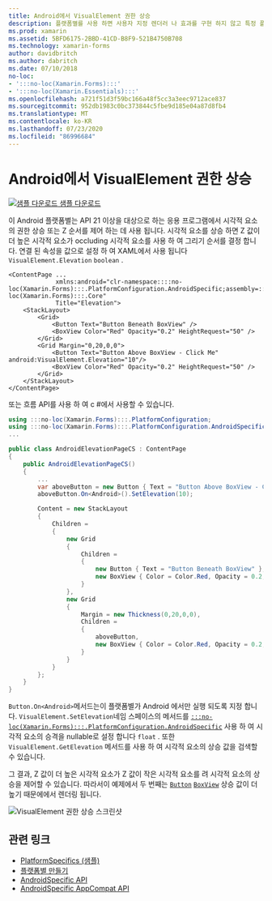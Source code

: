 ```yaml
---
title: Android에서 VisualElement 권한 상승
description: 플랫폼별를 사용 하면 사용자 지정 렌더러 나 효과를 구현 하지 않고 특정 플랫폼 에서만 사용할 수 있는 기능을 사용할 수 있습니다. 이 문서에서는 API 21 이상을 대상으로 하는 응용 프로그램에서 VisualElements의 상승을 제어 하는 Android 플랫폼 관련 기능을 사용 하는 방법을 설명 합니다.
ms.prod: xamarin
ms.assetid: 5BFD6175-2BBD-41CD-B8F9-521B4750B708
ms.technology: xamarin-forms
author: davidbritch
ms.author: dabritch
ms.date: 07/10/2018
no-loc:
- ':::no-loc(Xamarin.Forms):::'
- ':::no-loc(Xamarin.Essentials):::'
ms.openlocfilehash: a721f51d3f59bc166a48f5cc3a3eec9712ace837
ms.sourcegitcommit: 952db1983c0bc373844c5fbe9d185e04a87d8fb4
ms.translationtype: MT
ms.contentlocale: ko-KR
ms.lasthandoff: 07/23/2020
ms.locfileid: "86996684"
---
```

# <a name="visualelement-elevation-on-android"></a>Android에서 VisualElement 권한 상승

[![샘플 다운로드](~/media/shared/download.png) 샘플 다운로드](https://docs.microsoft.com/samples/xamarin/xamarin-forms-samples/userinterface-platformspecifics)

이 Android 플랫폼별는 API 21 이상을 대상으로 하는 응용 프로그램에서 시각적 요소의 권한 상승 또는 Z 순서를 제어 하는 데 사용 됩니다. 시각적 요소를 상승 하면 Z 값이 더 높은 시각적 요소가 occluding 시각적 요소를 사용 하 여 그리기 순서를 결정 합니다. 연결 된 속성을 값으로 설정 하 여 XAML에서 사용 됩니다 `VisualElement.Elevation` `boolean` .

```xaml
<ContentPage ...
             xmlns:android="clr-namespace::::no-loc(Xamarin.Forms):::.PlatformConfiguration.AndroidSpecific;assembly=:::no-loc(Xamarin.Forms):::.Core"
             Title="Elevation">
    <StackLayout>
        <Grid>
            <Button Text="Button Beneath BoxView" />
            <BoxView Color="Red" Opacity="0.2" HeightRequest="50" />
        </Grid>        
        <Grid Margin="0,20,0,0">
            <Button Text="Button Above BoxView - Click Me" android:VisualElement.Elevation="10"/>
            <BoxView Color="Red" Opacity="0.2" HeightRequest="50" />
        </Grid>
    </StackLayout>
</ContentPage>
```

또는 흐름 API를 사용 하 여 c #에서 사용할 수 있습니다.

```csharp
using :::no-loc(Xamarin.Forms):::.PlatformConfiguration;
using :::no-loc(Xamarin.Forms):::.PlatformConfiguration.AndroidSpecific;
...

public class AndroidElevationPageCS : ContentPage
{
    public AndroidElevationPageCS()
    {
        ...
        var aboveButton = new Button { Text = "Button Above BoxView - Click Me" };
        aboveButton.On<Android>().SetElevation(10);

        Content = new StackLayout
        {
            Children =
            {
                new Grid
                {
                    Children =
                    {
                        new Button { Text = "Button Beneath BoxView" },
                        new BoxView { Color = Color.Red, Opacity = 0.2, HeightRequest = 50 }
                    }
                },
                new Grid
                {
                    Margin = new Thickness(0,20,0,0),
                    Children =
                    {
                        aboveButton,
                        new BoxView { Color = Color.Red, Opacity = 0.2, HeightRequest = 50 }
                    }
                }
            }
        };
    }
}
```

`Button.On<Android>`메서드는이 플랫폼별가 Android 에서만 실행 되도록 지정 합니다. `VisualElement.SetElevation`네임 스페이스의 메서드를 [`:::no-loc(Xamarin.Forms):::.PlatformConfiguration.AndroidSpecific`](xref::::no-loc(Xamarin.Forms):::.PlatformConfiguration.AndroidSpecific) 사용 하 여 시각적 요소의 승격을 nullable로 설정 합니다 `float` . 또한 `VisualElement.GetElevation` 메서드를 사용 하 여 시각적 요소의 상승 값을 검색할 수 있습니다.

그 결과, Z 값이 더 높은 시각적 요소가 Z 값이 작은 시각적 요소를 려 시각적 요소의 상승을 제어할 수 있습니다. 따라서이 예제에서 두 번째는 [`Button`](xref::::no-loc(Xamarin.Forms):::.Button) [`BoxView`](xref::::no-loc(Xamarin.Forms):::.BoxView) 상승 값이 더 높기 때문에에서 렌더링 됩니다.

![VisualElement 권한 상승 스크린샷](visualelement-elevation-images/elevation.png)

## <a name="related-links"></a>관련 링크

- [PlatformSpecifics (샘플)](https://docs.microsoft.com/samples/xamarin/xamarin-forms-samples/userinterface-platformspecifics)
- [플랫폼별 만들기](~/xamarin-forms/platform/platform-specifics/index.md#creating-platform-specifics)
- [AndroidSpecific API](xref::::no-loc(Xamarin.Forms):::.PlatformConfiguration.AndroidSpecific)
- [AndroidSpecific AppCompat API](xref::::no-loc(Xamarin.Forms):::.PlatformConfiguration.AndroidSpecific.AppCompat)

